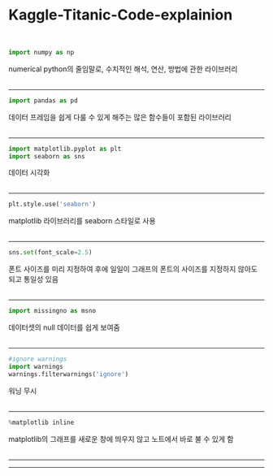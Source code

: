 # Kaggle-Titanic-Code-explainion<br/>

<br/>

```python 
import numpy as np
```
numerical python의 줄임말로,  수치적인 해석, 연산, 방법에 관한 라이브러리<br/><br/>

---


```python
import pandas as pd
```
데이터 프레임을 쉽게 다룰 수 있게 해주는 많은 함수들이 포함된 라이브러리<br/><br/>

---


```python
import matplotlib.pyplot as plt
import seaborn as sns
```
데이터 시각화<br/><br/>

---


```python
plt.style.use('seaborn')
```
matplotlib 라이브러리를 seaborn 스타일로 사용<br/><br/>

---


```python
sns.set(font_scale=2.5)
```
폰트 사이즈를 미리 지정하여 후에 일일이 그래프의 폰트의 사이즈를 지정하지 않아도 되고 통일성 있음<br/><br/>

---


```python
import missingno as msno
```
데이터셋의 null 데이터를 쉽게 보여줌<br/><br/>

---


```python
#ignore warnings
import warnings
warnings.filterwarnings('ignore')
```
워닝 무시<br/><br/>

---


```python
%matplotlib inline
```
matplotlib의 그래프를 새로운 창에 띄우지 않고 노트에서 바로 불 수 있게 함<br/><br/>

---
---


